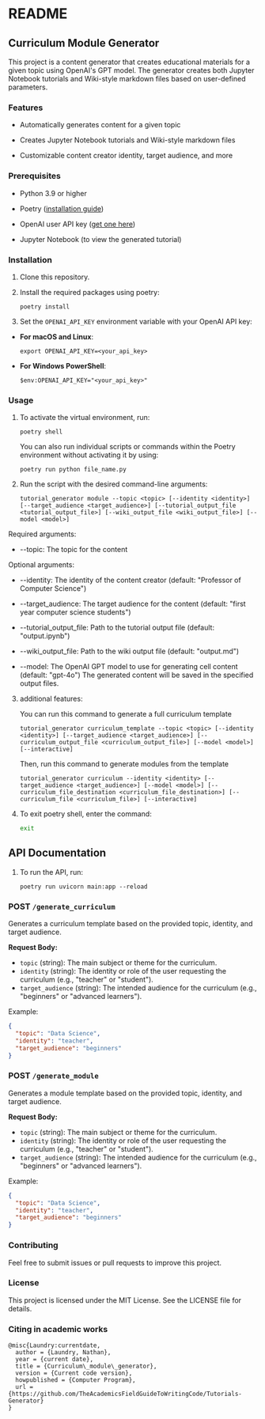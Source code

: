 # README

## Curriculum Module Generator

This project is a content generator that creates educational materials for a given topic using OpenAI's GPT model. The generator creates both Jupyter Notebook tutorials and Wiki-style markdown files based on user-defined parameters.

### Features

* Automatically generates content for a given topic

* Creates Jupyter Notebook tutorials and Wiki-style markdown files

* Customizable content creator identity, target audience, and more

### Prerequisites

* Python 3.9 or higher

* Poetry ([installation guide](https://pypi.org/project/poetry/))

* OpenAI user API key ([get one here](https://platform.openai.com/settings/profile?tab=api-keys))

* Jupyter Notebook (to view the generated tutorial)

### Installation

1. Clone this repository.

2. Install the required packages using poetry:

    ```
    poetry install
    ```

3. Set the `OPENAI_API_KEY` environment variable with your OpenAI API key:

- **For macOS and Linux**:

    ```
    export OPENAI_API_KEY=<your_api_key>
    ```

- **For Windows PowerShell**:

    ```
    $env:OPENAI_API_KEY="<your_api_key>"
    ```

### Usage

1. To activate the virtual environment, run:

    ```
    poetry shell
    ```

    You can also run individual scripts or commands within the Poetry environment without activating it by using:

    ```
    poetry run python file_name.py
    ```

2. Run the script with the desired command-line arguments:

    ```
    tutorial_generator module --topic <topic> [--identity <identity>] [--target_audience <target_audience>] [--tutorial_output_file <tutorial_output_file>] [--wiki_output_file <wiki_output_file>] [--model <model>]
    ```

Required arguments:

* --topic: The topic for the content

Optional arguments:

* --identity: The identity of the content creator (default: "Professor of Computer Science")

* --target_audience: The target audience for the content (default: "first year computer science students")

* --tutorial_output_file: Path to the tutorial output file (default: "output.ipynb")

* --wiki_output_file: Path to the wiki output file (default: "output.md")

* --model: The OpenAI GPT model to use for generating cell content (default: "gpt-4o")
The generated content will be saved in the specified output files.

3. additional features:

    You can run this command to generate a full curriculum template
    
    ```
    tutorial_generator curriculum_template --topic <topic> [--identity <identity>] [--target_audience <target_audience>] [--curriculum_output_file <curriculum_output_file>] [--model <model>] [--interactive] 
    ```

    Then, run this command to generate modules from the template

    ```
    tutorial_generator curriculum --identity <identity> [--target_audience <target_audience>] [--model <model>] [--curriculum_file_destination <curriculum_file_destination>] [--curriculum_file <curriculum_file>] [--interactive]
    ```

4. To exit poetry shell, enter the command:

    ```bash
    exit
    ```

## API Documentation

1. To run the API, run:
    ```
    poetry run uvicorn main:app --reload
    ```

### POST `/generate_curriculum`

Generates a curriculum template based on the provided topic, identity, and target audience.

**Request Body:**
- `topic` (string): The main subject or theme for the curriculum.
- `identity` (string): The identity or role of the user requesting the curriculum (e.g., "teacher" or "student").
- `target_audience` (string): The intended audience for the curriculum (e.g., "beginners" or "advanced learners").

Example:
```json
{
  "topic": "Data Science",
  "identity": "teacher",
  "target_audience": "beginners"
}
```

### POST `/generate_module`

Generates a module template based on the provided topic, identity, and target audience.

**Request Body:**
- `topic` (string): The main subject or theme for the curriculum.
- `identity` (string): The identity or role of the user requesting the curriculum (e.g., "teacher" or "student").
- `target_audience` (string): The intended audience for the curriculum (e.g., "beginners" or "advanced learners").

Example:
```json
{
  "topic": "Data Science",
  "identity": "teacher",
  "target_audience": "beginners"
}
```

### Contributing
Feel free to submit issues or pull requests to improve this project.

### License
This project is licensed under the MIT License. See the LICENSE file for details.

### Citing in academic works

```
@misc{Laundry:currentdate,
  author = {Laundry, Nathan},
  year = {current date},
  title = {Curriculum\_module\_generator},
  version = {Current code version},
  howpublished = {Computer Program},
  url = {https://github.com/TheAcademicsFieldGuideToWritingCode/Tutorials-Generator}
}
```
